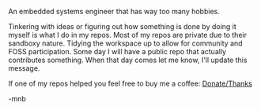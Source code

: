 An embedded systems engineer that has way too many hobbies.

Tinkering with ideas or figuring out how something is done by doing it myself is what I do in my repos. Most of my repos are private due to their sandboxy nature. Tidying the workspace up to allow for community and FOSS participation. Some day I will have a public repo that actually contributes something. When that day comes let me know, I'll update this message.

If one of my repos helped you feel free to buy me a coffee:
[Donate/Thanks](https://www.paypal.com/donate/?business=28KC6WVX4NAXG&no_recurring=0&item_name=Money%20money%20money%20muneeb&currency_code=AUD )

-mnb

<!---
mnbabd/mnbabd is a ✨ special ✨ repository because its `README.md` (this file) appears on your GitHub profile.
You can click the Preview link to take a look at your changes.
--->
